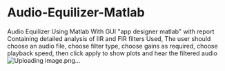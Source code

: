 # Audio-Equilizer-Matlab
Audio Equilizer Using Matlab With GUI "app designer matlab" with report Containing detailed analysis of IIR and FIR filters Used, The user should choose an audio file, choose filter type, choose gains as required, choose playback speed, then click apply to show plots and hear the filtered audio   
![Uploading image.png…]()
